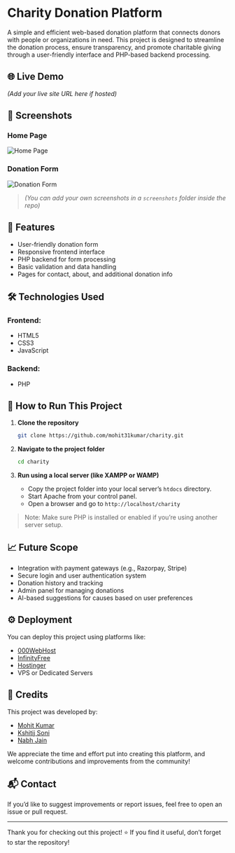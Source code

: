 
# Charity Donation Platform

A simple and efficient web-based donation platform that connects donors with people or organizations in need. This project is designed to streamline the donation process, ensure transparency, and promote charitable giving through a user-friendly interface and PHP-based backend processing.

## 🌐 Live Demo

*(Add your live site URL here if hosted)*

## 📸 Screenshots

### Home Page
![Home Page](screenshots/home.png)

### Donation Form
![Donation Form](screenshots/form.png)

> *(You can add your own screenshots in a `screenshots` folder inside the repo)*

## 📌 Features

- User-friendly donation form
- Responsive frontend interface
- PHP backend for form processing
- Basic validation and data handling
- Pages for contact, about, and additional donation info

## 🛠️ Technologies Used

### Frontend:
- HTML5
- CSS3
- JavaScript

### Backend:
- PHP

## 🚀 How to Run This Project

1. **Clone the repository**
   ```bash
   git clone https://github.com/mohit31kumar/charity.git
   ```

2. **Navigate to the project folder**
   ```bash
   cd charity
   ```

3. **Run using a local server (like XAMPP or WAMP)**
   - Copy the project folder into your local server’s `htdocs` directory.
   - Start Apache from your control panel.
   - Open a browser and go to `http://localhost/charity`

> Note: Make sure PHP is installed or enabled if you’re using another server setup.

## 📈 Future Scope

- Integration with payment gateways (e.g., Razorpay, Stripe)
- Secure login and user authentication system
- Donation history and tracking
- Admin panel for managing donations
- AI-based suggestions for causes based on user preferences

## ⚙️ Deployment

You can deploy this project using platforms like:
- [000WebHost](https://www.000webhost.com/)
- [InfinityFree](https://infinityfree.net/)
- [Hostinger](https://www.hostinger.in/)
- VPS or Dedicated Servers

## 🤝 Credits

This project was developed by:

- [Mohit Kumar](https://github.com/mohit31kumar)
- [Kshitij Soni](https://github.com/Sec-x07)
- [Nabh Jain](https://github.com/Cyber-nabh-x)

We appreciate the time and effort put into creating this platform, and welcome contributions and improvements from the community!

## 📬 Contact

If you’d like to suggest improvements or report issues, feel free to open an issue or pull request.

---

Thank you for checking out this project! ⭐ If you find it useful, don’t forget to star the repository!
